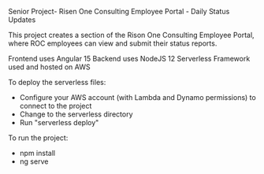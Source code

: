 <!--
title: 'AWS NodeJS Example'
description: 'This template demonstrates how to deploy a NodeJS function running on AWS Lambda using the traditional Serverless Framework.'
layout: Doc
framework: v3
platform: AWS
language: nodeJS
priority: 1
authorLink: 'https://github.com/serverless'
authorName: 'Serverless, inc.'
authorAvatar: 'https://avatars1.githubusercontent.com/u/13742415?s=200&v=4'
-->

Senior Project- Risen One Consulting Employee Portal - Daily Status Updates

This project creates a section of the Rison One Consulting Employee Portal, where ROC employees can view and submit their status reports.


Frontend uses Angular 15
Backend uses NodeJS 12
Serverless Framework used and hosted on AWS


To deploy the serverless files:
- Configure your AWS account (with Lambda and Dynamo permissions) to connect to the project
- Change to the serverless directory
- Run "serverless deploy"

To run the project:
- npm install
- ng serve
 
